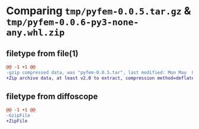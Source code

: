 # Comparing `tmp/pyfem-0.0.5.tar.gz` & `tmp/pyfem-0.0.6-py3-none-any.whl.zip`

## filetype from file(1)

```diff
@@ -1 +1 @@
-gzip compressed data, was "pyfem-0.0.5.tar", last modified: Mon May  8 13:34:44 2023, max compression
+Zip archive data, at least v2.0 to extract, compression method=deflate
```

## filetype from diffoscope

```diff
@@ -1 +1 @@
-GzipFile
+ZipFile
```

